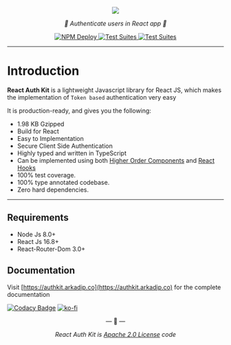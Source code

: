 <p align="center">
    <img src="https://raw.githubusercontent.com/react-auth-kit/react-auth-kit/master/docs/img/banner.svg"/>
</p>

<p align="center">
    <em>🔑 Authenticate users in React app 🔑</em>
</p>

<p align="center">
<a href="https://github.com/react-auth-kit/react-auth-kit/workflows/NPM%20Deploy">
    <img src="https://github.com/react-auth-kit/react-auth-kit/workflows/NPM%20Deploy/badge.svg" alt="NPM Deploy">
</a>
<a href="https://github.com/react-auth-kit/react-auth-kit/workflows/Test%20Suites">
    <img src="https://github.com/react-auth-kit/react-auth-kit/workflows/Test%20Suites/badge.svg" alt="Test Suites">
</a>
<a href="https://www.npmjs.com/package/react-auth-kit">
    <img src="https://img.shields.io/npm/v/react-auth-kit.svg" alt="Test Suites">
</a>
</p>

---

# Introduction

**React Auth Kit** is a lightweight Javascript library for React JS, which makes the implementation of `Token based`
authentication very easy

It is production-ready, and gives you the following:

* 1.98 KB Gzipped
* Build for React
* Easy to Implementation
* Secure Client Side Authentication
* Highly typed and written in TypeScript
* Can be implemented using both [Higher Order Components](https://reactjs.org/docs/higher-order-components.html)
 and [React Hooks](https://reactjs.org/docs/hooks-intro.html)
* 100% test coverage.
* 100% type annotated codebase.
* Zero hard dependencies.

---

## Requirements

* Node Js 8.0+
* React Js 16.8+
* React-Router-Dom 3.0+

## Documentation

Visit [https://authkit.arkadip.co](https://authkit.arkadip.co) for the complete documentation

[![Codacy Badge](https://api.codacy.com/project/badge/Grade/0f7188bf177e4e5681a306bcadfbc961)](https://app.codacy.com/gh/react-auth-kit/react-auth-kit?utm_source=github.com&utm_medium=referral&utm_content=react-auth-kit/react-auth-kit&utm_campaign=Badge_Grade_Settings)
[![ko-fi](https://www.ko-fi.com/img/githubbutton_sm.svg)](https://ko-fi.com/P5P61YJOH)

<p align="center">&mdash; 🔑  &mdash;</p>
<p align="center"><i>React Auth Kit is <a href="https://github.com/react-auth-kit/react-auth-kit/blob/master/LICENSE">Apache 2.0 License</a> code</i></p>